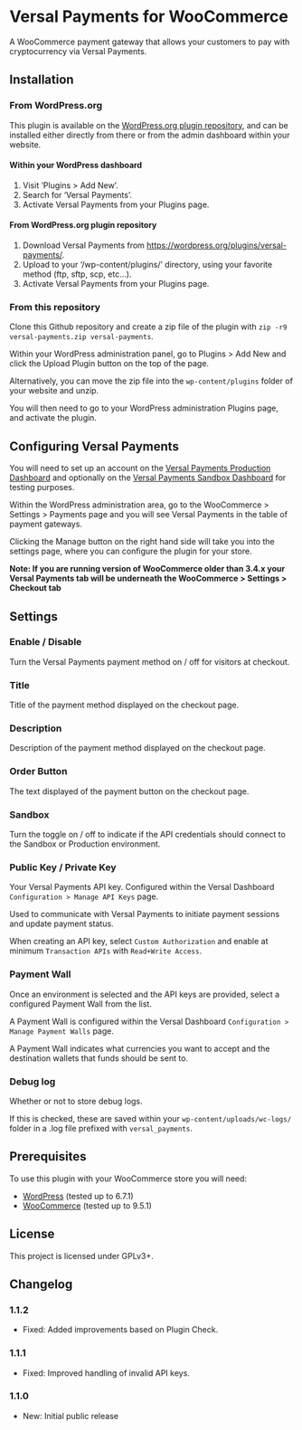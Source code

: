 # Versal Payments for WooCommerce

A WooCommerce payment gateway that allows your customers to pay with cryptocurrency via Versal Payments.

## Installation

### From WordPress.org

This plugin is available on the [WordPress.org plugin repository], and can be installed either directly from there or from the admin dashboard within your website.

#### Within your WordPress dashboard

1. Visit ‘Plugins > Add New’.
2. Search for ‘Versal Payments’.
3. Activate Versal Payments from your Plugins page.

#### From WordPress.org plugin repository

1. Download Versal Payments from <https://wordpress.org/plugins/versal-payments/>.
2. Upload to your ‘/wp-content/plugins/’ directory, using your favorite method (ftp, sftp, scp, etc...).
3. Activate Versal Payments from your Plugins page.

### From this repository

Clone this Github repository and create a zip file of the plugin with `zip -r9 versal-payments.zip versal-payments`.

Within your WordPress administration panel, go to Plugins > Add New and click the Upload Plugin button on the top of the page.

Alternatively, you can move the zip file into the `wp-content/plugins` folder of your website and unzip.

You will then need to go to your WordPress administration Plugins page, and activate the plugin.

## Configuring Versal Payments

You will need to set up an account on the [Versal Payments Production Dashboard] and optionally on the [Versal Payments Sandbox Dashboard] for testing purposes.

Within the WordPress administration area, go to the WooCommerce > Settings > Payments page and you will see Versal Payments in the table of payment gateways.

Clicking the Manage button on the right hand side will take you into the settings page, where you can configure the plugin for your store.

**Note: If you are running version of WooCommerce older than 3.4.x your Versal Payments tab will be underneath the WooCommerce > Settings > Checkout tab**

## Settings

### Enable / Disable

Turn the Versal Payments payment method on / off for visitors at checkout.

### Title

Title of the payment method displayed on the checkout page.

### Description

Description of the payment method displayed on the checkout page.

### Order Button

The text displayed of the payment button on the checkout page.

### Sandbox

Turn the toggle on / off to indicate if the API credentials should connect to the Sandbox or Production environment.

### Public Key / Private Key

Your Versal Payments API key. Configured within the Versal Dashboard `Configuration > Manage API Keys` page.

Used to communicate with Versal Payments to initiate payment sessions and update payment status.

When creating an API key, select `Custom Authorization` and enable at minimum `Transaction APIs` with `Read+Write Access`.

### Payment Wall

Once an environment is selected and the API keys are provided, select a configured Payment Wall from the list.

A Payment Wall is configured within the Versal Dashboard `Configuration > Manage Payment Walls` page.

A Payment Wall indicates what currencies you want to accept and the destination wallets that funds should be sent to.

### Debug log

Whether or not to store debug logs.

If this is checked, these are saved within your `wp-content/uploads/wc-logs/` folder in a .log file prefixed with `versal_payments`.

## Prerequisites

To use this plugin with your WooCommerce store you will need:

* [WordPress] (tested up to 6.7.1)
* [WooCommerce] (tested up to 9.5.1)

## License

This project is licensed under GPLv3+.

## Changelog

### 1.1.2

* Fixed: Added improvements based on Plugin Check.

### 1.1.1

* Fixed: Improved handling of invalid API keys.

### 1.1.0

* New: Initial public release

[Versal Payments Production Dashboard]: <https://dashboard.versal.money/>
[Versal Payments Sandbox Dashboard]: <https://sandbox.versal.money/>
[WooCommerce]: <https://woocommerce.com/>
[WordPress]: <https://wordpress.org/>
[WordPress.org plugin repository]: <https://wordpress.org/plugins/versal-payments/>